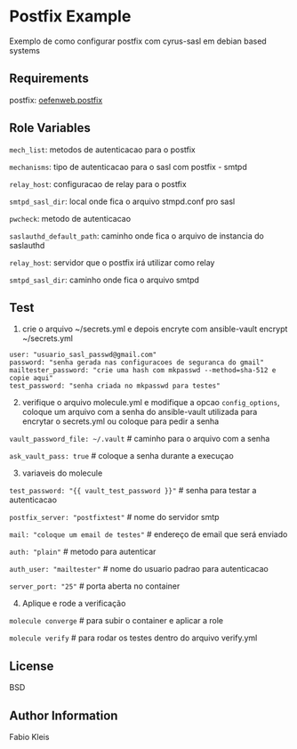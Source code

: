 Postfix Example
=========

Exemplo de como configurar postfix com cyrus-sasl em debian based systems

Requirements
------------
  postfix: [oefenweb.postfix](https://github.com/Oefenweb/ansible-postfix)
 
Role Variables
--------------

 `mech_list`: metodos de autenticacao para o postfix
 
 `mechanisms`: tipo de autenticacao para o sasl com postfix - smtpd
 
 `relay_host`: configuracao de relay para o postfix
 
 `smtpd_sasl_dir`: local onde fica o arquivo stmpd.conf pro sasl
 
 `pwcheck`: metodo de autenticacao 
 
 `saslauthd_default_path`: caminho onde fica o arquivo de instancia do saslauthd
 
 `relay_host`: servidor que o postfix irá utilizar como relay
 
 `smtpd_sasl_dir`: caminho onde fica o arquivo smtpd

Test
---
1. crie o arquivo ~/secrets.yml e depois encryte com ansible-vault encrypt ~/secrets.yml
```
user: "usuario_sasl_passwd@gmail.com"
password: "senha gerada nas configuracoes de seguranca do gmail"
mailtester_password: "crie uma hash com mkpasswd --method=sha-512 e copie aqui"
test_password: "senha criada no mkpasswd para testes"
```

2. verifique o arquivo molecule.yml e modifique a opcao `config_options`, coloque um arquivo com a senha do ansible-vault utilizada para encrytar o secrets.yml ou coloque para pedir a senha

 `vault_password_file: ~/.vault` # caminho para o arquivo com a senha

 `ask_vault_pass: true` # coloque a senha durante a execuçao

3. variaveis do molecule

 `test_password: "{{ vault_test_password }}"` # senha para testar a autenticacao

 `postfix_server: "postfixtest"` # nome do servidor smtp

 `mail: "coloque um email de testes"` # endereço de email que será enviado

 `auth: "plain"` # metodo para autenticar

 `auth_user: "mailtester"` # nome do usuario padrao para autenticacao
 
 `server_port: "25"` # porta aberta no container

4. Aplique e rode a verificação

 `molecule converge` # para subir o container e aplicar a role

 `molecule verify` # para rodar os testes dentro do arquivo verify.yml

License
-------

BSD

Author Information
------------------

Fabio Kleis
